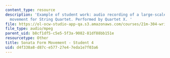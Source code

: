 ```yaml
---
content_type: resource
description: 'Example of student work: audio recording of a large-scale Sonata form
  movement for String Quartet. Performed by Quartet X. '
file: https://ol-ocw-studio-app-qa.s3.amazonaws.com/courses/21m-304-writing-in-tonal-forms-ii-spring-2009/d4f338a8d87ce57727e47eda1e7f03a6_quartet4.mp3
file_type: audio/mpeg
parent_uid: b8cf1df5-c5e5-5f3a-9082-81df88bb151e
resourcetype: Other
title: Sonata Form Movement - Student 4
uid: d4f338a8-d87c-e577-27e4-7eda1e7f03a6
---
```

